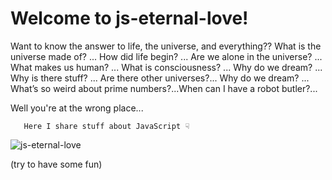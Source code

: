# Welcome to js-eternal-love!


Want to know the answer to life, the universe, and everything??  What is the universe made of? ... How did life begin? ...
 Are we alone in the universe? ...
 What makes us human? ...
What is consciousness? ... Why do we dream? ...
 Why is there stuff? ...
 Are there other universes?... Why do we dream? ... What’s so weird about prime numbers?...When can I have a robot butler?...

Well you're at the wrong place...


       Here I share stuff about JavaScript ☟


![js-eternal-love](https://cdn.shopify.com/s/files/1/1321/6369/products/DSCF1961_grande.jpg?v=1518578452)


(try to have some fun)
